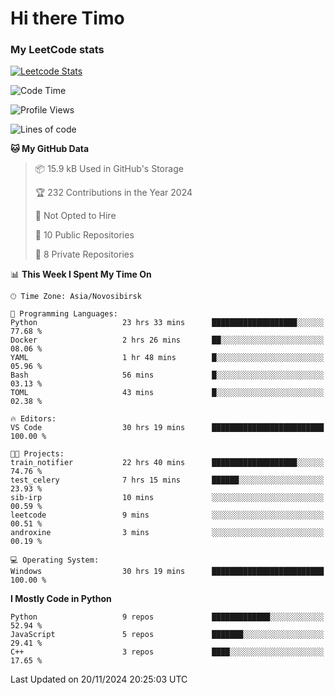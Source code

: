 # Hi there Timo
### My LeetCode stats
[![Leetcode Stats](https://leetcard.jacoblin.cool/przdtl?border=0&radius=20&ext=heatmap&theme=nord)](https://leetcode.com/przdtl)

<!--START_SECTION:waka-->
![Code Time](http://img.shields.io/badge/Code%20Time-476%20hrs%2038%20mins-blue)

![Profile Views](http://img.shields.io/badge/Profile%20Views-43-blue)

![Lines of code](https://img.shields.io/badge/From%20Hello%20World%20I%27ve%20Written-190.5%20thousand%20lines%20of%20code-blue)

**🐱 My GitHub Data** 

> 📦 15.9 kB Used in GitHub's Storage 
 > 
> 🏆 232 Contributions in the Year 2024
 > 
> 🚫 Not Opted to Hire
 > 
> 📜 10 Public Repositories 
 > 
> 🔑 8 Private Repositories 
 > 
📊 **This Week I Spent My Time On** 

```text
🕑︎ Time Zone: Asia/Novosibirsk

💬 Programming Languages: 
Python                   23 hrs 33 mins      ███████████████████░░░░░░   77.68 % 
Docker                   2 hrs 26 mins       ██░░░░░░░░░░░░░░░░░░░░░░░   08.06 % 
YAML                     1 hr 48 mins        █░░░░░░░░░░░░░░░░░░░░░░░░   05.96 % 
Bash                     56 mins             █░░░░░░░░░░░░░░░░░░░░░░░░   03.13 % 
TOML                     43 mins             █░░░░░░░░░░░░░░░░░░░░░░░░   02.38 % 

🔥 Editors: 
VS Code                  30 hrs 19 mins      █████████████████████████   100.00 % 

🐱‍💻 Projects: 
train_notifier           22 hrs 40 mins      ███████████████████░░░░░░   74.76 % 
test_celery              7 hrs 15 mins       ██████░░░░░░░░░░░░░░░░░░░   23.93 % 
sib-irp                  10 mins             ░░░░░░░░░░░░░░░░░░░░░░░░░   00.59 % 
leetcode                 9 mins              ░░░░░░░░░░░░░░░░░░░░░░░░░   00.51 % 
androxine                3 mins              ░░░░░░░░░░░░░░░░░░░░░░░░░   00.19 % 

💻 Operating System: 
Windows                  30 hrs 19 mins      █████████████████████████   100.00 % 
```

**I Mostly Code in Python** 

```text
Python                   9 repos             █████████████░░░░░░░░░░░░   52.94 % 
JavaScript               5 repos             ███████░░░░░░░░░░░░░░░░░░   29.41 % 
C++                      3 repos             ████░░░░░░░░░░░░░░░░░░░░░   17.65 % 
```




 Last Updated on 20/11/2024 20:25:03 UTC
<!--END_SECTION:waka-->
